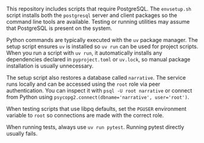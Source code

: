 This repository includes scripts that require PostgreSQL. The `envsetup.sh` script installs both the `postgresql` server and client packages so the command line tools are available. Testing or running utilities may assume that PostgreSQL is present on the system.

Python commands are typically executed with the `uv` package manager. The setup script ensures `uv` is installed so `uv run` can be used for project scripts. When you run a script with `uv run`, it automatically installs any dependencies declared in `pyproject.toml` or `uv.lock`, so manual package installation is usually unnecessary.

The setup script also restores a database called `narrative`. The service runs
locally and can be accessed using the `root` role via peer authentication. You
can inspect it with `psql -U root narrative` or connect from Python using
`psycopg2.connect(dbname='narrative', user='root')`.

When testing scripts that use libpq defaults, set the `PGUSER` environment
variable to `root` so connections are made with the correct role.

When running tests, always use `uv run pytest`. Running pytest directly usually fails.
